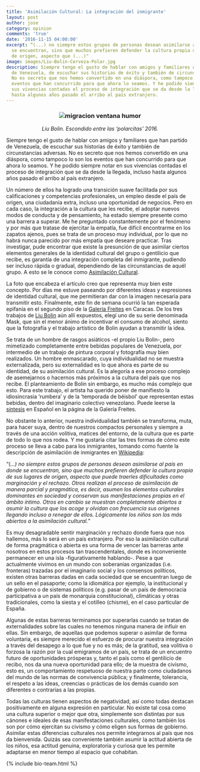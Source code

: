 ```yaml
---
title: 'Asimilación Cultural: La integración del inmigrante'
layout: post
author: jose
category: opinion
comments: 'true'
date: '2016-11-15 04:00:00'
excerpt: “(...) no siempre estos grupos de personas desean asimilarse al país en donde
  se encuentran, sino que muchos prefieren defender la cultura propia de sus lugares
  de origen, aspecto que (...)"
image: images/Liu-Bolin-Cerveza-Polar.jpg
description: Siempre tengo el gusto de hablar con amigos y familiares que han partido
  de Venezuela, de escuchar sus historias de éxito y también de circunstancias adversas.
  No es secreto que nos hemos convertido en una diáspora, como tampoco lo son los
  eventos que han concurrido para que ahora lo seamos. Y he podido siempre notar en
  sus vivencias contadas el proceso de integración que se da desde la llegada, incluso
  hasta algunos años pasado el arribo al país extranjero.
---
```


### <center><img class="post materialboxed" src="{{site.baseurl}}/images/Liu-Bolin-Cerveza-Polar.jpg" alt="migracion ventana humor" /></center>

<center><em>Liu Bolin. Escondido entre las ‘polarcitas’ 2016.</em></center>

Siempre tengo el gusto de hablar con amigos y familiares que han partido de Venezuela, de escuchar sus historias de éxito y también de circunstancias adversas. No es secreto que nos hemos convertido en una diáspora, como tampoco lo son los eventos que han concurrido para que ahora lo seamos. Y he podido siempre notar en sus vivencias contadas el proceso de integración que se da desde la llegada, incluso hasta algunos años pasado el arribo al país extranjero. 

Un número de ellos ha logrado una transición suave facilitada por sus calificaciones y competencias profesionales, un empleo desde el país de origen, una ciudadanía extra, incluso una oportunidad de negocios. Pero en cada caso, la integración a la cultura que les recibe, el adoptar nuevos modos de conducta y de pensamiento, ha estado siempre presente como una barrera a superar.
Me he preguntado constantemente por el fenómeno y por más que tratase de ejercitar la empatía, fue difícil encontrarme en los zapatos ajenos, pues se trata de un proceso muy individual, por lo que no habrá nunca parecido por más empatía que deseare practicar. Tras investigar, pude encontrar que existe la presunción de que asimilar ciertos elementos generales de la identidad cultural del grupo o gentilicio que recibe, es garantía de una integración completa del inmigrante, pudiendo ser incluso rápida o gradual, dependiendo de las circunstancias de aquél grupo. A esto se le conoce como [Asimilación Cultural](https://es.wikipedia.org/wiki/Asimilaci%C3%B3n_cultural).  

La foto que encabeza el artículo creo que representa muy bien este concepto. Por días me estuve paseando por diferentes ideas y expresiones de identidad cultural, que me permitieran dar con la imagen necesaria para transmitir esto. Finalmente, este fin de semana ocurrió la tan esperada epifanía en el segundo piso de la [Galería Freites](http://galeriafreites.com/) en Caracas. De los tres trabajos de [Liu Bolin](http://www.liubolinart.com/) aún allí expuestos, elegí uno de su serie denominada Mask, que sin el menor ánimo de incentivar el consumo de alcohol, siento que la fotografía y el trabajo artístico de Bolin ayudan a transmitir la idea. 

Se trata de un hombre de rasgos asiáticos -el propio Liu Bolin-, pero mimetizado completamente entre bebidas populares de Venezuela, por intermedio de un trabajo de pintura corporal y fotografía muy bien realizados. Un hombre enmascarado, cuya individualidad no se muestra externalizada, pero su externalidad es lo que ahora es parte de su identidad, de su asimilación cultural. Es la alegoría a ese proceso complejo de asemejarnos o hacernos más próximos a la cultura del país que nos recibe. El planteamiento de Bolin sin embargo, es mucho más complejo que esto. Para este trabajo, el artista ha querido poner de manifiesto la idiosincrasia ‘rumbera’ y de la ‘temporada de béisbol’ que representan estas bebidas, dentro del imaginario colectivo venezolano. Puede leerse la [síntesis](http://galeriafreites.com/exposiciones/exposicion-liu-bolin-julio-septiembre-2016/) en Español en la página de la Galería Freites.

No obstante lo anterior, nuestra individualidad también se transforma, muta, para hacer suya, dentro de nuestros compactos personales y siempre a través de una acción volitiva, matices del entorno, de la cultura que es parte de todo lo que nos rodea. Y me gustaría citar las tres formas de cómo este proceso se lleva a cabo para los inmigrantes, tomando como fuente la descripción de asimilación de inmigrantes en [Wikipedia](https://es.wikipedia.org/wiki/Asimilaci%C3%B3n_cultural#Asimilaci.C3.B3n_de_inmigrantes):

“(*...) no siempre estos grupos de personas desean asimilarse al país en donde se encuentran, sino que muchos prefieren defender la cultura propia de sus lugares de origen, aspecto que puede traerles dificultades como marginación y el rechazo. Otros realizan el proceso de asimilación de manera parcial y pragmática, es decir, asumen los elementos culturales dominantes en sociedad y conservan sus manifestaciones propias en el ámbito íntimo. Otros en cambio se muestran completamente abiertos a asumir la cultura que los acoge y olvidan con frecuencia sus orígenes llegando incluso a renegar de ellos. Lógicamente los niños son los más abiertos a la asimilación cultural.*”

Es muy desagradable sentir marginación y rechazo donde fuera que nos hallemos, más lo será en un país extranjero. Por eso la asimilación cultural de forma pragmática o abierta es una forma de vencer las barreras ante nosotros en estos procesos tan trascendentales, donde es inconveniente permanecer en una isla -figurativamente hablando-. Pese a que actualmente  vivimos en un mundo con soberanías organizadas (i.e. fronteras) trazadas por el imaginario social y los consensos políticos, existen otras barreras dadas en cada sociedad que se encuentran luego de un sello en el pasaporte; como la idiomática por ejemplo, la institucional y de gobierno o de sistemas políticos (e.g. pasar de un país de democracia participativa a un país de monarquía constitucional), climáticas y otras tradicionales, como la siesta y el cotilleo (chisme), en el caso particular de España.

Algunas de estas barreras terminamos por superarlas cuando se tratan de externalidades sobre las cuales no tenemos ninguna manera de influir en ellas. Sin embargo, de aquellas que podemos superar o asimilar de forma voluntaria, es siempre merecido el esfuerzo de procurar nuestra integración a través del desapego a lo que fue y no es más; de la gratitud, sea volitiva o forzosa la razón por la cual emigramos de un país, se trata de un encuentro futuro de oportunidades prósperas y, tanto el país como el gentilicio de recibo, nos da una nueva oportunidad para ello; de la muestra de civismo, esto es, un comportamiento respetuoso de nuestra parte como ciudadanos del mundo de las normas de convivencia pública; y finalmente, tolerancia, el respeto a las ideas, creencias o prácticas de los demás cuando son diferentes o contrarias a las propias.

Todas las culturas tienen aspectos de negatividad, así como todas destacan positivamente en alguna expresión en particular. No existe tal cosa como una cultura superior o mejor que otra, simplemente son distintas por sus cánones e ideales de esas manifestaciones culturales, como también los son por cómo ejercitan su civismo y cómo eligen sus formas de gobierno. Asimilar estas diferencias culturales nos permite integrarnos al país que nos da bienvenida. Quizás sea conveniente también asumir la actitud abierta de los niños, esa actitud genuina, exploratoria y curiosa que les permite adaptarse en menor tiempo al espacio que cohabitan.

{% include bio-team.html %}